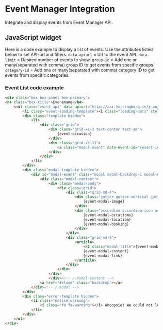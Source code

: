 # Event Manager Integration

Integrate and display events from Event Manager API.

## JavaScript widget
Here is a code example to display a list of events. Use the attributes listed below to set API-url and filters. 
`data-apiurl` = Url to the event API.
`data-limit` = Desired number of events to show.
`group-id` = Add one or many(separated with comma) group ID to get events from specific groups.
`category-id` = Add one or many(separated with comma) category ID to get events from specific categories.

### Event List code example

```html
<div class="box box-panel box-primary">
<h4 class="box-title">Evenemang</h4>
    <<ul class="event-api" data-apiurl="http://api.helsingborg.se/json/wp/v2/event" data-limit="10" group-id="1" category-id="2,3">
        <li class="event-loading-template"><i class="loading-dots" style="margin: 10px auto;"></i></li>
        <div class="template hidden">
            <li>
                <div class="grid">
                    <div class="grid-xs-1 text-center text-sm">
                        {event-occasion}
                    </div>
                    <div class="grid-xs-11">
                        <a class="modal-event" data-event-id="{event-id}" href="#modal-event">{event-title}</a>
                    </div>
                </div>
            </li>
        </div>
        <div class="modal-template hidden">
            <div id="modal-event" class="modal modal-backdrop-1 modal-medium" tabindex="-1" role="dialog" aria-hidden="true">
                <div class="modal-content">
                    <div class="modal-body">
                        <div class="grid">
                            <div class="grid-md-4">
                                <div class="gutter gutter-vertical gutter-margin">
                                    {event-modal-image}
                                </div>
                                <div class="accordion accordion-icon accordion-list gutter gutter-vertical gutter-margin">
                                    {event-modal-occations}
                                    {event-modal-location}
                                    {event-modal-booking}
                                </div>
                            </div>
                            <div class="grid-md-8">
                                <article>
                                    <h2 class="modal-title">{event-modal-title}</h2>
                                    {event-modal-content}
                                    {event-modal-link}
                                </article>
                            </div>
                        </div>
                    </div>
                    </div><!-- /.modal-content -->
                <a href="#close" class="backdrop"></a>
            </div><!-- /.modal -->
        </div>
        <div class="error-template hidden">
            <li class="notice warning">
                <i class="fa fa-warning"></i> Whoopsie! We could not load the event's for today. Please try again later.
            </li>
        </div>
    </ul>
</div>
```
